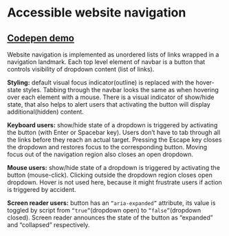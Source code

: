 # Accessible website navigation

## [Codepen demo](https://codepen.io/siggrid-the-styleful/full/YzWaoWr)

Website navigation is implemented as unordered lists of links wrapped in a navigation landmark. Each top level element of navbar is a button that controls visibility of dropdown content (list of links).


**Styling:** default visual focus indicator(outline) is replaced with the hover-state styles. Tabbing through the navbar looks the same as when hovering over each element with a mouse. There is a visual indicator of show/hide state, that also helps to alert users that activating the button will display additional(hidden) content.


**Keyboard users:** show/hide state of a dropdown is triggered by activating the button (with Enter or Spacebar key). Users don’t have to tab through all the links before they reach an actual target. Pressing the Escape key closes the dropdown and restores focus to the corresponding button. Moving focus out of the navigation region also closes an open dropdown.


**Mouse users:** show/hide state of a dropdown is triggered by activating the button (mouse-click). Clicking outside the dropdown region closes open dropdown. Hover is not used here, because it might frustrate users if action is triggered by accident.


**Screen reader users:** button has an `“aria-expanded”` attribute, its value is toggled by script from `“true”`(dropdown open) to `“false”`(dropdown closed). Screen reader announces the state of the button as “expanded” and “collapsed” respectively.
